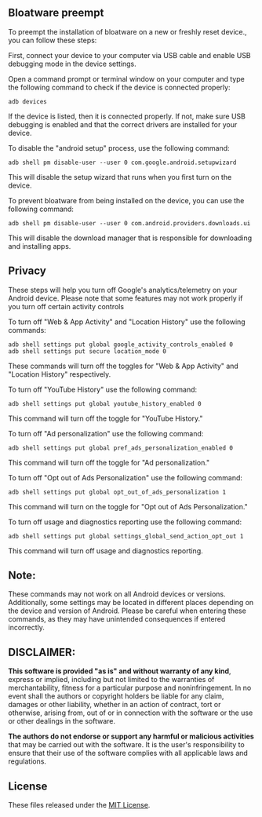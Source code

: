 ## Bloatware preempt
To preempt the installation of bloatware on a new or freshly reset device., you can follow these steps:

First, connect your device to your computer via USB cable and enable USB debugging mode in the device settings.

Open a command prompt or terminal window on your computer and type the following command to check if the device is connected properly:

```
adb devices
```

If the device is listed, then it is connected properly. If not, make sure USB debugging is enabled and that the correct drivers are installed for your device.

To disable the "android setup" process, use the following command:
```
adb shell pm disable-user --user 0 com.google.android.setupwizard
```

This will disable the setup wizard that runs when you first turn on the device.

To prevent bloatware from being installed on the device, you can use the following command:
```
adb shell pm disable-user --user 0 com.android.providers.downloads.ui
```

This will disable the download manager that is responsible for downloading and installing apps.

## Privacy
These steps will help you turn off Google's analytics/telemetry on your Android device. Please note that some features may not work properly if you turn off certain activity controls

To turn off "Web & App Activity" and "Location History" use the following commands:
```
adb shell settings put global google_activity_controls_enabled 0
adb shell settings put secure location_mode 0
```
These commands will turn off the toggles for "Web & App Activity" and "Location History" respectively.

To turn off "YouTube History" use the following command:
```
adb shell settings put global youtube_history_enabled 0
```
This command will turn off the toggle for "YouTube History."

To turn off "Ad personalization" use the following command:
```
adb shell settings put global pref_ads_personalization_enabled 0
```
This command will turn off the toggle for "Ad personalization."

To turn off "Opt out of Ads Personalization" use the following command:
```
adb shell settings put global opt_out_of_ads_personalization 1
```
This command will turn on the toggle for "Opt out of Ads Personalization."

To turn off usage and diagnostics reporting use the following command:
```
adb shell settings put global settings_global_send_action_opt_out 1
```
This command will turn off usage and diagnostics reporting.

## Note:

These commands may not work on all Android devices or versions. Additionally, some settings may be located in different places depending on the device and version of Android. Please be careful when entering these commands, as they may have unintended consequences if entered incorrectly.

## DISCLAIMER:
**This software is provided "as is" and without warranty of any kind**, express or implied, including but not limited to the warranties of merchantability, fitness for a particular purpose and noninfringement. In no event shall the authors or copyright holders be liable for any claim, damages or other liability, whether in an action of contract, tort or otherwise, arising from, out of or in connection with the software or the use or other dealings in the software.

**The authors do not endorse or support any harmful or malicious activities** that may be carried out with the software. It is the user's responsibility to ensure that their use of the software complies with all applicable laws and regulations.

## License

These files released under the [MIT License](LICENSE).
